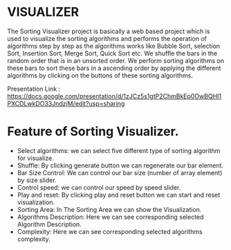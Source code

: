 # VISUALIZER
The Sorting Visualizer project is basically a web based project which is used to
visualize the sorting algorithms and performs the operation of algorithms step by
step as the algorithms works like Bubble Sort, selection Sort, Insertion Sort, Merge
Sort, Quick Sort etc. We shuffle the bars in the random order that is in an unsorted
order. We perform sorting algorithms on these bars to sort these bars in a ascending
order by applying the different algorithms by clicking on the buttons of these
sorting algorithms.


Presentation Link : https://docs.google.com/presentation/d/1zJCz5s1gtP2ChmBkEp0OwBQHI1PXCDLwkDO33JndzjM/edit?usp=sharing

# Feature of Sorting Visualizer.
* Select algorithms: we can select five different type of sorting algorithm
for visualize.
* Shuffle: By clicking generate button we can regenerate our bar element.
* Bar Size Control: We can control our bar size (number of array element) by
size slider.
* Control speed: we can control our speed by speed slider.
* Play and reset: By clicking play and reset button we can start and
reset visualization.
* Sorting Area: In The Sorting Area we can show the Visualization.
* Algorithms Description: Here we can see corresponding selected Algorithm
Description.
* Complexity: Here we can see corresponding selected algorithms complexity.
